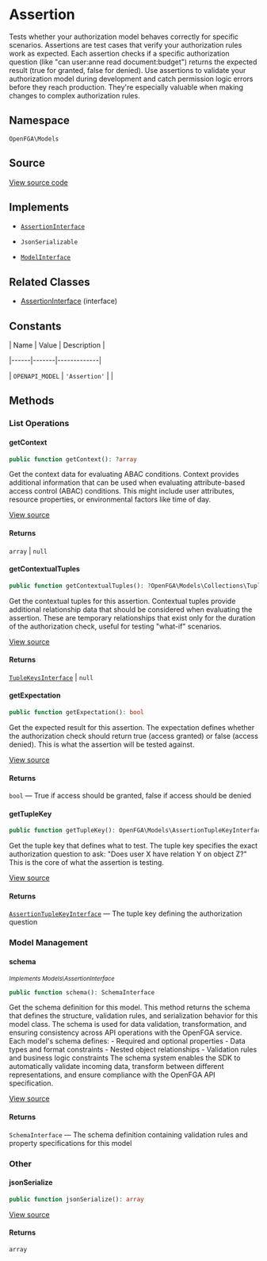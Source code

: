 # Assertion

Tests whether your authorization model behaves correctly for specific scenarios. Assertions are test cases that verify your authorization rules work as expected. Each assertion checks if a specific authorization question (like &quot;can user:anne read document:budget&quot;) returns the expected result (true for granted, false for denied). Use assertions to validate your authorization model during development and catch permission logic errors before they reach production. They&#039;re especially valuable when making changes to complex authorization rules.

## Namespace

`OpenFGA\Models`

## Source

[View source code](https://github.com/evansims/openfga-php/blob/main/src/Models/Assertion.php)

## Implements

* [`AssertionInterface`](AssertionInterface.md)

* `JsonSerializable`

* [`ModelInterface`](ModelInterface.md)

## Related Classes

* [AssertionInterface](Models/AssertionInterface.md) (interface)

## Constants

| Name | Value | Description |

|------|-------|-------------|

| `OPENAPI_MODEL` | `'Assertion'` |  |

## Methods

### List Operations

#### getContext

```php
public function getContext(): ?array

```

Get the context data for evaluating ABAC conditions. Context provides additional information that can be used when evaluating attribute-based access control (ABAC) conditions. This might include user attributes, resource properties, or environmental factors like time of day.

[View source](https://github.com/evansims/openfga-php/blob/main/src/Models/Assertion.php#L174)

#### Returns

`array` &#124; `null`

#### getContextualTuples

```php
public function getContextualTuples(): ?OpenFGA\Models\Collections\TupleKeysInterface

```

Get the contextual tuples for this assertion. Contextual tuples provide additional relationship data that should be considered when evaluating the assertion. These are temporary relationships that exist only for the duration of the authorization check, useful for testing &quot;what-if&quot; scenarios.

[View source](https://github.com/evansims/openfga-php/blob/main/src/Models/Assertion.php#L183)

#### Returns

[`TupleKeysInterface`](Models/Collections/TupleKeysInterface.md) &#124; `null`

#### getExpectation

```php
public function getExpectation(): bool

```

Get the expected result for this assertion. The expectation defines whether the authorization check should return true (access granted) or false (access denied). This is what the assertion will be tested against.

[View source](https://github.com/evansims/openfga-php/blob/main/src/Models/Assertion.php#L192)

#### Returns

`bool` — True if access should be granted, false if access should be denied

#### getTupleKey

```php
public function getTupleKey(): OpenFGA\Models\AssertionTupleKeyInterface

```

Get the tuple key that defines what to test. The tuple key specifies the exact authorization question to ask: &quot;Does user X have relation Y on object Z?&quot; This is the core of what the assertion is testing.

[View source](https://github.com/evansims/openfga-php/blob/main/src/Models/Assertion.php#L201)

#### Returns

[`AssertionTupleKeyInterface`](AssertionTupleKeyInterface.md) — The tuple key defining the authorization question

### Model Management

#### schema

*<small>Implements Models\AssertionInterface</small>*

```php
public function schema(): SchemaInterface

```

Get the schema definition for this model. This method returns the schema that defines the structure, validation rules, and serialization behavior for this model class. The schema is used for data validation, transformation, and ensuring consistency across API operations with the OpenFGA service. Each model&#039;s schema defines: - Required and optional properties - Data types and format constraints - Nested object relationships - Validation rules and business logic constraints The schema system enables the SDK to automatically validate incoming data, transform between different representations, and ensure compliance with the OpenFGA API specification.

[View source](https://github.com/evansims/openfga-php/blob/main/src/Models/ModelInterface.php#L52)

#### Returns

`SchemaInterface` — The schema definition containing validation rules and property specifications for this model

### Other

#### jsonSerialize

```php
public function jsonSerialize(): array

```

[View source](https://github.com/evansims/openfga-php/blob/main/src/Models/Assertion.php#L210)

#### Returns

`array`
